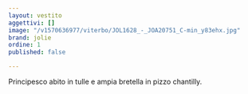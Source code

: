 ```yaml
---
layout: vestito
aggettivi: []
image: "/v1570636977/viterbo/JOL1628_-_JOA20751_C-min_y83ehx.jpg"
brand: jolie
ordine: 1
published: false

---
```

Principesco abito in tulle e ampia bretella in pizzo chantilly.